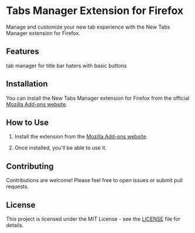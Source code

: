 # Tabs Manager Extension for Firefox


Manage and customize your new tab experience with the New Tabs Manager extension for Firefox.

## Features
tab manager for title bar haters with basic buttons

## Installation

You can install the New Tabs Manager extension for Firefox from the official [Mozilla Add-ons website](https://addons.mozilla.org/firefox/extensions/).

## How to Use

1. Install the extension from the [Mozilla Add-ons website](https://addons.mozilla.org/firefox/extensions/).

2. Once installed, you'll be able to use it.

## Contributing

Contributions are welcome! Please feel free to open issues or submit pull requests.

## License

This project is licensed under the MIT License - see the [LICENSE](LICENSE) file for details.
